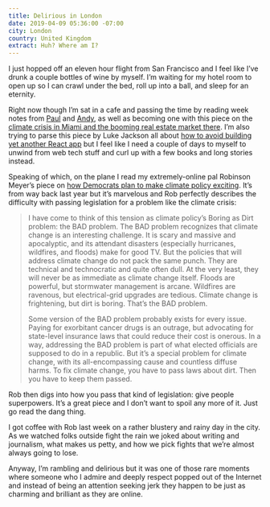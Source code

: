 ```yaml
---
title: Delirious in London
date: 2019-04-09 05:36:00 -07:00
city: London
country: United Kingdom
extract: Huh? Where am I?
---
```


I just hopped off an eleven hour flight from San Francisco and I feel like I’ve drunk a couple bottles of wine by myself. I’m waiting for my hotel room to open up so I can crawl under the bed, roll up into a ball, and sleep for an eternity.

Right now though I’m sat in a cafe and passing the time by reading week notes from [Paul](https://paulrobertlloyd.com/2019/04/weeknotes_13) and [Andy](https://andy-bell.design/wrote/week-notes-11/), as well as becoming one with this piece on the [climate crisis in Miami and the booming real estate market there](https://popula.com/2019/04/02/heaven-or-high-water/). I’m also trying to parse this piece by Luke Jackson all about [how to avoid  building yet another React app](https://formidable.com/blog/2019/no-build-step/) but I feel like I need a couple of days to myself to unwind from web tech stuff and curl up with a few books and long stories instead.

Speaking of which, on the plane I read my extremely-online pal Robinson Meyer’s piece on [how Democrats plan to make climate policy exciting](https://www.theatlantic.com/science/archive/2018/12/ocasio-cortez-green-new-deal-winning-climate-strategy/576514/). It’s from way back last year but it’s marvelous and Rob perfectly describes the difficulty with passing legislation for a problem like the climate crisis:

> I have come to think of this tension as climate policy’s Boring as Dirt problem: the BAD problem. The BAD problem recognizes that climate change is an interesting challenge. It is scary and massive and apocalyptic, and its attendant disasters (especially hurricanes, wildfires, and floods) make for good TV. But the policies that will address climate change do not pack the same punch. They are technical and technocratic and quite often dull. At the very least, they will never be as immediate as climate change itself. Floods are powerful, but stormwater management is arcane. Wildfires are ravenous, but electrical-grid upgrades are tedious. Climate change is frightening, but dirt is boring. That’s the BAD problem.
> 
> Some version of the BAD problem probably exists for every issue. Paying for exorbitant cancer drugs is an outrage, but advocating for state-level insurance laws that could reduce their cost is onerous. In a way, addressing the BAD problem is part of what elected officials are supposed to do in a republic. But it’s a special problem for climate change, with its all-encompassing cause and countless diffuse harms. To fix climate change, you have to pass laws about dirt. Then you have to keep them passed.

Rob then digs into how you pass that kind of legislation: give people superpowers. It’s a great piece and I don’t want to spoil any more of it. Just go read the dang thing.

I got coffee with Rob last week on a rather blustery and rainy day in the city. As we watched folks outside fight the rain we joked about writing and journalism, what makes us petty, and how we pick fights that we’re almost always going to lose. 

Anyway, I’m rambling and delirious but it was one of those rare moments where someone who I admire and deeply respect popped out of the Internet and instead of being an attention seeking jerk they happen to be just as charming and brilliant as they are online.